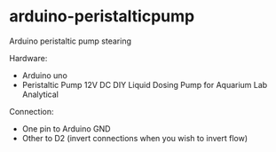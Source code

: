 # arduino-peristalticpump
Arduino peristaltic pump stearing

Hardware:
- Arduino uno
- Peristaltic Pump 12V DC DIY Liquid Dosing Pump for Aquarium Lab Analytical

Connection:
- One pin to Arduino GND
- Other to D2
(invert connections when you wish to invert flow)
